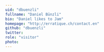 ```yaml
---
uid: "dbuenzli"
fullname: "Daniel Bünzli"
bio: "Daniel likes to Jam"
homepage: "http://erratique.ch/contact.en"
github: "dbuenzli"
twitter:
role: "visitor"
photo: 
---
```

